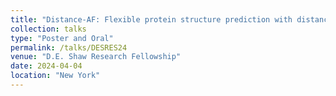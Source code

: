 ```yaml
---
title: "Distance-AF: Flexible protein structure prediction with distance constraints using AlphaFold2"
collection: talks
type: "Poster and Oral" 
permalink: /talks/DESRES24
venue: "D.E. Shaw Research Fellowship"
date: 2024-04-04
location: "New York"
---
```


